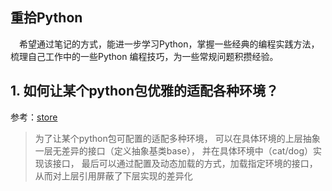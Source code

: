 ## 重拾Python

&ensp;&ensp;希望通过笔记的方式，能进一步学习Python，掌握一些经典的编程实践方法，梳理自己工作中的一些Python
编程技巧，为一些常规问题积攒经验。

## 1. 如何让某个python包优雅的适配各种环境？

参考：[store](https://github.com/gmaclinuxer/think_in_python/blob/master/store_test.py#L12)

> 为了让某个python包可配置的适配多种环境，
可以在具体环境的上层抽象一层无差异的接口（定义抽象基类base），
并在具体环境中（cat/dog）实现该接口，
最后可以通过配置及动态加载的方式，加载指定环境的接口，
从而对上层引用屏蔽了下层实现的差异化